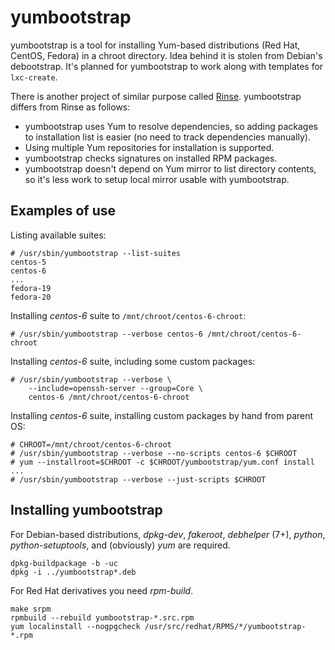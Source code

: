 yumbootstrap
============

yumbootstrap is a tool for installing Yum-based distributions (Red Hat,
CentOS, Fedora) in a chroot directory. Idea behind it is stolen from Debian's
debootstrap. It's planned for yumbootstrap to work along with templates for
`lxc-create`.

There is another project of similar purpose called
[Rinse](http://www.steve.org.uk/Software/rinse/). yumbootstrap differs from
Rinse as follows:

  * yumbootstrap uses Yum to resolve dependencies, so adding packages to
    installation list is easier (no need to track dependencies manually).
  * Using multiple Yum repositories for installation is supported.
  * yumbootstrap checks signatures on installed RPM packages.
  * yumbootstrap doesn't depend on Yum mirror to list directory contents, so
    it's less work to setup local mirror usable with yumbootstrap.

Examples of use
---------------

Listing available suites:

    # /usr/sbin/yumbootstrap --list-suites
    centos-5
    centos-6
    ...
    fedora-19
    fedora-20

Installing *centos-6* suite to `/mnt/chroot/centos-6-chroot`:

    # /usr/sbin/yumbootstrap --verbose centos-6 /mnt/chroot/centos-6-chroot

Installing *centos-6* suite, including some custom packages:

    # /usr/sbin/yumbootstrap --verbose \
        --include=openssh-server --group=Core \
        centos-6 /mnt/chroot/centos-6-chroot

Installing *centos-6* suite, installing custom packages by hand from parent OS:

    # CHROOT=/mnt/chroot/centos-6-chroot
    # /usr/sbin/yumbootstrap --verbose --no-scripts centos-6 $CHROOT
    # yum --installroot=$CHROOT -c $CHROOT/yumbootstrap/yum.conf install ...
    # /usr/sbin/yumbootstrap --verbose --just-scripts $CHROOT

Installing yumbootstrap
-----------------------

For Debian-based distributions, *dpkg-dev*, *fakeroot*, *debhelper* (7+),
*python*, *python-setuptools*, and (obviously) *yum* are
required.

    dpkg-buildpackage -b -uc
    dpkg -i ../yumbootstrap*.deb

For Red Hat derivatives you need *rpm-build*.

    make srpm
    rpmbuild --rebuild yumbootstrap-*.src.rpm
    yum localinstall --nogpgcheck /usr/src/redhat/RPMS/*/yumbootstrap-*.rpm

